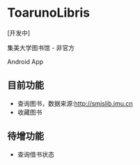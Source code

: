 # ToarunoLibris
[开发中]

集美大学图书馆 - 非官方

Android App

## 目前功能
* 查询图书，数据来源:http://smjslib.jmu.cn
* 收藏图书

## 待增功能
* 查询借书状态